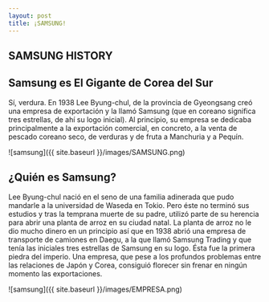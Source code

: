 ```yaml
---
layout: post
title: ¡SAMSUNG!
---
```


## SAMSUNG HISTORY

## Samsung es El Gigante de Corea del Sur

Sí, verdura. En 1938 Lee Byung-chul, de la provincia de Gyeongsang creó una empresa de exportación y la llamó Samsung (que en coreano significa tres estrellas, de ahí su logo inicial). Al principio, su empresa se dedicaba principalmente a la exportación comercial, en concreto, a la venta de pescado coreano seco, de verduras y de fruta a Manchuria y a Pequín.

![samsung]({{ site.baseurl }}/images/SAMSUNG.png)

## ¿Quién es Samsung?

Lee Byung-chul nació en el seno de una familia adinerada que pudo mandarle a la universidad de Waseda en Tokio. Pero éste no terminó sus estudios y tras la temprana muerte de su padre, utilizó parte de su herencia para abrir una planta de arroz en su ciudad natal. La planta de arroz no le dio mucho dinero en un principio así que en 1938 abrió una empresa de transporte de camiones en Daegu, a la que llamó Samsung Trading y que tenía las iniciales tres estrellas de Samsung en su logo. Ésta fue la primera piedra del imperio. Una empresa, que pese a los profundos problemas entre las relaciones de Japón y Corea, consiguió florecer sin frenar en ningún momento las exportaciones.

![samsung]({{ site.baseurl }}/images/EMPRESA.png)



